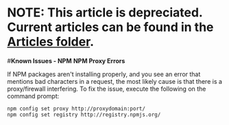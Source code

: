 <properties pageTitle="Known Issues - NPM" 
  description="This is an article on bower tutorial"
  services=""
  documentationCenter=""
  authors="bursteg" />


# **NOTE:** This article is depreciated. Current articles can be found in the [Articles folder](/articles/).

#**Known Issues - NPM**
**NPM Proxy Errors**

If NPM packages aren't installing properly, and you see an error that mentions bad characters in a request, the most likely cause is that there is a proxy/firewall interfering. To fix the issue, execute the following on the command prompt:

~~~~~~~~~~~~~
npm config set proxy http://proxydomain:port/
npm config set registry http://registry.npmjs.org/
~~~~~~~~~~~~~
